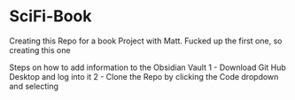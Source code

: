 # SciFi-Book
Creating this Repo for a book Project with Matt. Fucked up the first one, so creating this one

Steps on how to add information to the Obsidian Vault
1 - Download Git Hub Desktop and log into it
2 - Clone the Repo by clicking the Code dropdown and selecting
